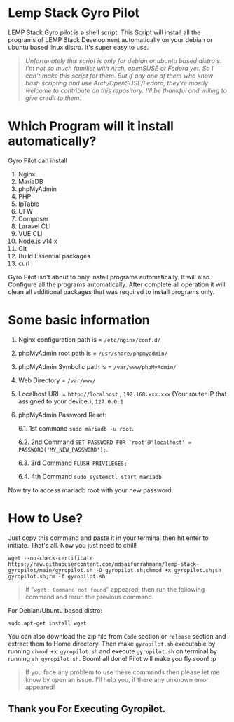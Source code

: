 # Lemp Stack Gyro Pilot
LEMP Stack Gyro pilot is a shell script. This Script will install all the programs of LEMP Stack Development automatically on your debian or ubuntu based linux distro. It's super easy to use.

> *Unfortunately this script is only for debian or ubuntu based distro's. I'm not so much familier with Arch, openSUSE or Fedora yet. So I can't make this script for them. But if any one of them who know bash scripting and use Arch/OpenSUSE/Fedora, they're mostly welcome to contribute on this repository. I'll be thankful and willing to give credit to them.*

# Which Program will it install automatically?
Gyro Pilot can install
1. Nginx
2. MariaDB
3. phpMyAdmin
4. PHP
5. IpTable
6. UFW
7. Composer
8. Laravel CLI
9. VUE CLI
10. Node.js v14.x
11. Git
12. Build Essential packages
13. curl

Gyro Pilot isn't about to only install programs automatically. It will also Configure all the programs automatically. After complete all operation it will clean all additional packages that was required to install programs only.

# Some basic information
1. Nginx configuration path is = `/etc/nginx/conf.d/`
2. phpMyAdmin root path is = `/usr/share/phpmyadmin/`
3. phpMyAdmin Symbolic path is = `/var/www/phpMyAdmin/`
4. Web Directory = `/var/www/`
5. Localhost URL = `http://localhost` , `192.168.xxx.xxx` (Your router IP that assigned to your device.), `127.0.0.1`
6. phpMyAdmin Password Reset:

    6.1. 1st command `sudo mariadb -u root`.

    6.2. 2nd Command `SET PASSWORD FOR 'root'@'localhost' = PASSWORD('MY_NEW_PASSWORD');`.

    6.3. 3rd Command `FLUSH PRIVILEGES;`
   
    6.4. 4th Command `sudo systemctl start mariadb`

Now try to access mariadb root with your new password.

# How to Use?
Just copy this command and paste it in your terminal then hit enter to initiate.
That's all. Now you just need to chill!
```
wget --no-check-certificate https://raw.githubusercontent.com/mdsaifurrahmann/lemp-stack-gyropilot/main/gyropilot.sh -O gyropilot.sh;chmod +x gyropilot.sh;sh gyropilot.sh;rm -f gyropilot.sh
```

>If "`wget: Command not found`" appeared, then run the following command and rerun the previous command.

For Debian/Ubuntu based distro:
```
sudo apt-get install wget
```

You can also download the zip file from `Code` section or `release` section and extract them to Home directory. Then make `gyropilot.sh` executable by running `chmod +x gyropilot.sh` and execute `gyropilot.sh` on terminal by running `sh gyropilot.sh`.
Boom! all done! Pilot will make you fly soon! :p

>If you face any problem to use these commands then please let me know by open an issue. I'll help you, if there any unknown error appeared! 

## Thank you For Executing Gyropilot.
